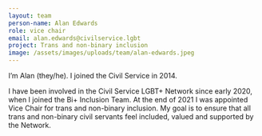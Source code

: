 ```yaml
---
layout: team
person-name: Alan Edwards
role: vice chair
email: alan.edwards@civilservice.lgbt
project: Trans and non-binary inclusion
image: /assets/images/uploads/team/alan-edwards.jpeg
---
```


I’m Alan (they/he). I joined the Civil Service in 2014.

I have been involved in the Civil Service LGBT+ Network since early 2020, when I joined the Bi+ Inclusion Team. At the end of 2021 I was appointed Vice Chair for trans and non-binary inclusion. My goal is to ensure that all trans and non-binary civil servants feel included, valued and supported by the Network.